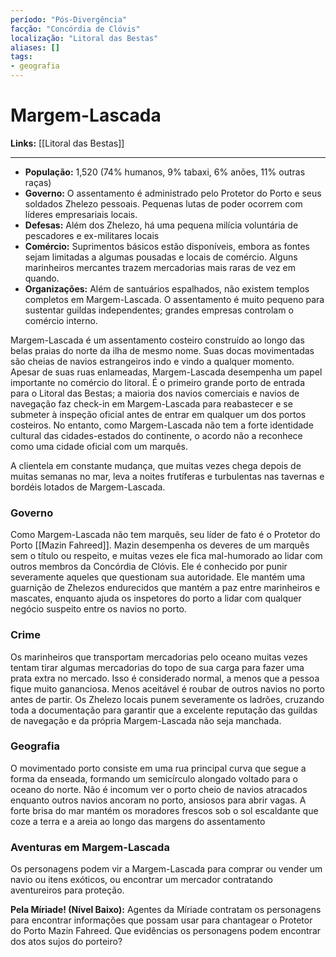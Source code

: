 ```yaml
---
período: "Pós-Divergência"
facção: "Concórdia de Clóvis"
localização: "Litoral das Bestas"
aliases: []
tags:
- geografia
---
```


# **Margem-Lascada**

**Links:** [[Litoral das Bestas]]

---
- **População:** 1,520 (74% humanos, 9% tabaxi, 6% anões, 11% outras raças)
- **Governo:** O assentamento é administrado pelo Protetor do Porto e seus soldados Zhelezo pessoais. Pequenas lutas de poder ocorrem com líderes empresariais locais.
- **Defesas:** Além dos Zhelezo, há uma pequena milícia voluntária de pescadores e ex-militares locais
- **Comércio:** Suprimentos básicos estão disponíveis, embora as fontes sejam limitadas a algumas pousadas e locais de comércio. Alguns marinheiros mercantes trazem mercadorias mais raras de vez em quando.
- **Organizações:** Além de santuários espalhados, não existem templos completos em Margem-Lascada. O assentamento é muito pequeno para sustentar guildas independentes; grandes empresas controlam o comércio interno.

Margem-Lascada é um assentamento costeiro construído ao longo das belas praias do norte da ilha de mesmo nome. Suas docas movimentadas são cheias de navios estrangeiros indo e vindo a qualquer momento. Apesar de suas ruas enlameadas, Margem-Lascada desempenha um papel importante no comércio do litoral. É o primeiro grande porto de entrada para o Litoral das Bestas; a maioria dos navios comerciais e navios de navegação faz check-in em Margem-Lascada para reabastecer e se submeter à inspeção oficial antes de entrar em qualquer um dos portos costeiros. No entanto, como Margem-Lascada não tem a forte identidade cultural das cidades-estados do continente, o acordo não a reconhece como uma cidade oficial com um marquês.

A clientela em constante mudança, que muitas vezes chega depois de muitas semanas no mar, leva a noites frutíferas e turbulentas nas tavernas e bordéis lotados de Margem-Lascada.

### **Governo**
Como Margem-Lascada não tem marquês, seu líder de fato é o Protetor do Porto [[Mazin Fahreed]]. Mazin desempenha os deveres de um marquês sem o título ou respeito, e muitas vezes ele fica mal-humorado ao lidar com outros membros da Concórdia de Clóvis. Ele é conhecido por punir severamente aqueles que questionam sua autoridade. Ele mantém uma guarnição de Zhelezos endurecidos que mantém a paz entre marinheiros e mascates, enquanto ajuda os inspetores do porto a lidar com qualquer negócio suspeito entre os navios no porto.

### **Crime**
Os marinheiros que transportam mercadorias pelo oceano muitas vezes tentam tirar algumas mercadorias do topo de sua carga para fazer uma prata extra no mercado. Isso é considerado normal, a menos que a pessoa fique muito gananciosa. Menos aceitável é roubar de outros navios no porto antes de partir. Os Zhelezo locais punem severamente os ladrões, cruzando toda a documentação para garantir que a excelente reputação das guildas de navegação e da própria Margem-Lascada não seja manchada.

### **Geografia**
O movimentado porto consiste em uma rua principal curva que segue a forma da enseada, formando um semicírculo alongado voltado para o oceano do norte. Não é incomum ver o porto cheio de navios atracados enquanto outros navios ancoram no porto, ansiosos para abrir vagas. A forte brisa do mar mantém os moradores frescos sob o sol escaldante que coze a terra e a areia ao longo das margens do assentamento
### **Aventuras em Margem-Lascada**
Os personagens podem vir a Margem-Lascada para comprar ou vender um navio ou itens exóticos, ou encontrar um mercador contratando aventureiros para proteção.

**Pela Míriade! (Nível Baixo):** Agentes da Míriade contratam os personagens para encontrar informações que possam usar para chantagear o Protetor do Porto Mazin Fahreed. Que evidências os personagens podem encontrar dos atos sujos do porteiro?